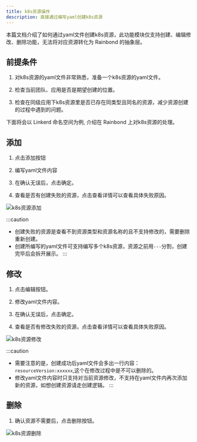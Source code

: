 ```yaml
---
title: k8s资源操作
description: 直接通过编写yaml创建k8s资源
---
```


本篇文档介绍了如何通过yaml文件创建k8s资源，此功能模块仅支持创建、编辑修改、删除功能，无法将对应资源转化为 Rainbond 的抽象层。

## 前提条件

1. 对k8s资源的yaml文件非常熟悉，准备一个k8s资源的yaml文件。  

2. 检查当前团队、应用是否是期望创建的位置。  

3. 检查在同级应用下k8s资源里是否已存在同类型且同名的资源，减少资源创建的过程中遇到的问题。  

下面将会以 Linkerd 命名空间为例, 介绍在 Rainbond 上对k8s资源的处理。

## 添加

1. 点击添加按钮

2. 编写yaml文件内容

3. 在确认无误后，点击确定。

4. 查看是否有创建失败的资源，点击查看详情可以查看具体失败原因。

<img src="https://grstatic.oss-cn-shanghai.aliyuncs.com/docs/5.8/docs/use-manual/app-manage/k8s-resource/k8s_resources_add.jpg" title="k8s资源添加"/>

:::caution
* 创建失败的资源是查看不到资源类型和资源名称的且不支持修改的，需要删除重新创建。  
* 创建所编写的yaml文件可支持编写多个k8s资源，资源之前用`---`分割，创建完毕后会拆开展示。
:::

## 修改

1. 点击编辑按钮。

2. 修改yaml文件内容。

3. 在确认无误后，点击确定。

4. 查看是否有修改失败的资源，点击查看详情可以查看具体失败原因。

<img src="https://grstatic.oss-cn-shanghai.aliyuncs.com/docs/5.8/docs/use-manual/app-manage/k8s-resource/k8s_resources_update.jpg" title="k8s资源修改"/>

:::caution
* 需要注意的是，创建成功后yaml文件会多出一行内容：`resourceVersion:xxxxxx`,这个在修改过程中是不可以删除的。
* 修改yaml文件内容时只支持对当前资源修改，不支持在yaml文件内再次添加新的资源，如想创建资源请走创建逻辑。
:::

## 删除

1. 确认资源不需要后，点击删除按钮。

<img src="https://grstatic.oss-cn-shanghai.aliyuncs.com/docs/5.8/docs/use-manual/app-manage/k8s-resource/k8s_resources_delete.jpg" title="k8s资源删除"/>
